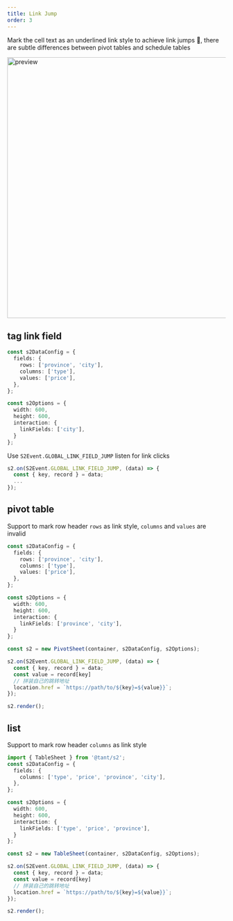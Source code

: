 ```yaml
---
title: Link Jump
order: 3
---
```


Mark the cell text as an underlined link style to achieve link jumps 🔗, there are subtle differences between pivot tables and schedule tables

<img data-mdast="html" src="https://gw.alipayobjects.com/mdn/rms_56cbb2/afts/img/A*1VD9RY8cxLcAAAAAAAAAAAAAARQnAQ" width="600" alt="preview">

## tag link field

```ts
const s2DataConfig = {
  fields: {
    rows: ['province', 'city'],
    columns: ['type'],
    values: ['price'],
  },
};

const s2Options = {
  width: 600,
  height: 600,
  interaction: {
    linkFields: ['city'],
  }
};
```

Use `S2Event.GLOBAL_LINK_FIELD_JUMP` listen for link clicks

```ts
s2.on(S2Event.GLOBAL_LINK_FIELD_JUMP, (data) => {
  const { key, record } = data;
  ...
});
```

## pivot table

Support to mark row header `rows` as link style, `columns` and `values` are invalid

```ts
const s2DataConfig = {
  fields: {
    rows: ['province', 'city'],
    columns: ['type'],
    values: ['price'],
  },
};

const s2Options = {
  width: 600,
  height: 600,
  interaction: {
    linkFields: ['province', 'city'],
  }
};

const s2 = new PivotSheet(container, s2DataConfig, s2Options);

s2.on(S2Event.GLOBAL_LINK_FIELD_JUMP, (data) => {
  const { key, record } = data;
  const value = record[key]
  // 拼装自己的跳转地址
  location.href = `https://path/to/${key}=${value}}`;
});

s2.render();
```

<Playground data-mdast="html" path="interaction/advanced/demo/pivot-link-jump.ts" rid="container" height="400"></playground>

## list

Support to mark row header `columns` as link style

```ts
import { TableSheet } from '@tant/s2';
const s2DataConfig = {
  fields: {
    columns: ['type', 'price', 'province', 'city'],
  },
};

const s2Options = {
  width: 600,
  height: 600,
  interaction: {
    linkFields: ['type', 'price', 'province'],
  }
};

const s2 = new TableSheet(container, s2DataConfig, s2Options);

s2.on(S2Event.GLOBAL_LINK_FIELD_JUMP, (data) => {
  const { key, record } = data;
  const value = record[key]
  // 拼装自己的跳转地址
  location.href = `https://path/to/${key}=${value}}`;
});

s2.render();
```

<Playground data-mdast="html" path="interaction/advanced/demo/table-link-jump.ts" rid="container2" height="400"></playground>
